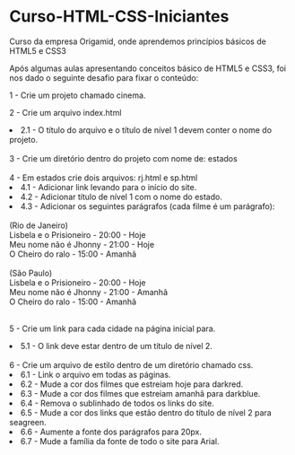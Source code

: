 # Curso-HTML-CSS-Iniciantes
Curso da empresa Origamid, onde aprendemos princípios básicos de HTML5 e CSS3

Após algumas aulas apresentando conceitos básico de HTML5 e CSS3, foi nos dado o seguinte desafio para fixar o conteúdo:

1 - Crie um projeto chamado cinema.

<lo> 2 - Crie um arquivo index.html
  <li> 2.1 - O título do arquivo e o título de nível 1 devem conter o nome do projeto.</li>
</lo>
<br>
3 - Crie um diretório dentro do projeto com nome de: estados
<br>
<br>
<lo> 4 - Em estados crie dois arquivos: rj.html e sp.html
  <li> 4.1 - Adicionar link levando para o início do site. </li>
  <li> 4.2 - Adicionar título de nível 1 com o nome do estado. </li>
  <li> 4.3 - Adicionar os seguintes parágrafos (cada filme é um parágrafo): </li>
</lo>
<br>
(Rio de Janeiro)
<br>
Lisbela e o Prisioneiro - 20:00 - Hoje
<br>
Meu nome não é Jhonny - 21:00 - Hoje
<br>
O Cheiro do ralo - 15:00 - Amanhã
<br>
<br>
(São Paulo)
<br>
Lisbela e o Prisioneiro - 20:00 - Hoje
<br>
Meu nome não é Jhonny - 21:00 - Amanhã
<br>
O Cheiro do ralo - 15:00 - Amanhã
<br>
<br>

<lo> 5 - Crie um link para cada cidade na página inicial para.
  <li>5.1 - O link deve estar dentro de um título de nível 2.</li>
</lo>
<br>
<lo> 6 - Crie um arquivo de estilo dentro de um diretório chamado css.
  <li>6.1 - Link o arquivo em todas as páginas.</li>
  <li>6.2 - Mude a cor dos filmes que estreiam hoje para darkred.</li>
  <li>6.3 - Mude a cor dos filmes que estreiam amanhã para darkblue.</li>
  <li>6.4 - Remova o sublinhado de todos os links do site.</li>
  <li>6.5 - Mude a cor dos links que estão dentro do título de nível 2 para seagreen.</li>
  <li>6.6 - Aumente a fonte dos parágrafos para 20px.</li>
  <li>6.7 - Mude a família da fonte de todo o site para Arial.</li>
 </lo>
